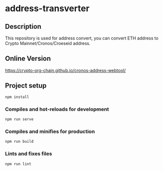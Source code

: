 # address-transverter

## Description

This repository is used for address convert, you can convert ETH address to Crypto Mainnet/Cronos/Croeseid address.

## Online Version
https://crypto-org-chain.github.io/cronos-address-webtool/

## Project setup
```
npm install
```

### Compiles and hot-reloads for development
```
npm run serve
```

### Compiles and minifies for production
```
npm run build
```

### Lints and fixes files
```
npm run lint
```

